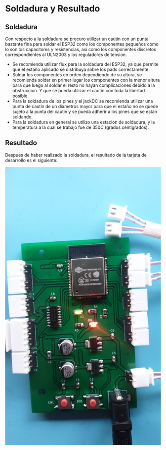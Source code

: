 # Soldadura y Resultado

## Soldadura

Con respecto a la soldadura se procuro utilizar un cautin con un punta bastante fina para soldar el ESP32 como los componentes pequeños como lo son los capacitores y resistencias, asi como los componentes discretos correspondientes al ULN2003 y los reguladores de tension.

- Se recomienda utilizar flux para la soldadura del ESP32, ya que permite que el estaño aplicado se distribuya sobre los pads correctamente.
- Soldar los componentes en orden dependiendo de su altura, se recomienda soldar en primer lugar los componentes con la menor altura para que luego al soldar el resto no hayan complicaciones debido a la obstruccion. Y que se pueda utilizar el cautin con toda la libertad posible.
- Para la soldadura de los pines y el jackDC se recomienda utilizar una punta de cautin de un diametros mayor para que el estaño no se quede sujeto a la punta del cautin y se pueda adherir a los pines que se estan soldando.
- Para la soldadura en general se utilizo una estacion de soldadura, y la temperatura a la cual se trabajo fue de 350C (grados centigrados).

## Resultado

Despues de haber realizado la soldadura, el resultado de la tarjeta de desarrollo es el siguiente:

<p align="center">
  <img src="resultadoC.jpeg" align="center" width = 650>
</p>
